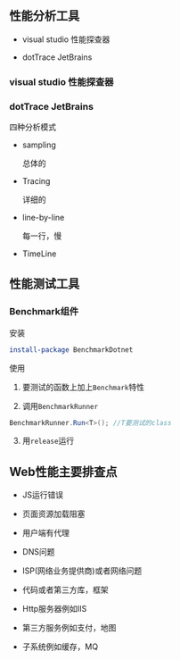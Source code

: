 ## 性能分析工具

* visual studio 性能探查器

* dotTrace JetBrains

### visual studio 性能探查器

<!-- TODO -->

### dotTrace JetBrains

四种分析模式

* sampling

  总体的

* Tracing

  详细的

* line-by-line

  每一行，慢

* TimeLine
  

## 性能测试工具

### Benchmark组件

安装

```powershell
install-package BenchmarkDotnet
```

使用

1. 要测试的函数上加上```Benchmark```特性

2. 调用```BenchmarkRunner```

```c#
BenchmarkRunner.Run<T>(); //T要测试的class
```

3. 用```release```运行

## Web性能主要排查点

* JS运行错误

* 页面资源加载阻塞

* 用户端有代理

* DNS问题

* ISP(网络业务提供商)或者网络问题

* 代码或者第三方库，框架

* Http服务器例如IIS

* 第三方服务例如支付，地图

* 子系统例如缓存，MQ



